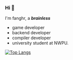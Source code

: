 ### Hi 👋

I'm fanghr, a ***brainless***

* game developer
* backend developer
* compiler developer
* university student at NWPU.

[![Top Langs](https://github-readme-stats.vercel.app/api/top-langs/?username=chfanghr)](https://github.com/anuraghazra/github-readme-stats)
